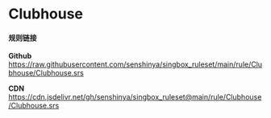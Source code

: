 # Clubhouse

#### 规则链接

**Github**
https://raw.githubusercontent.com/senshinya/singbox_ruleset/main/rule/Clubhouse/Clubhouse.srs

**CDN**
https://cdn.jsdelivr.net/gh/senshinya/singbox_ruleset@main/rule/Clubhouse/Clubhouse.srs